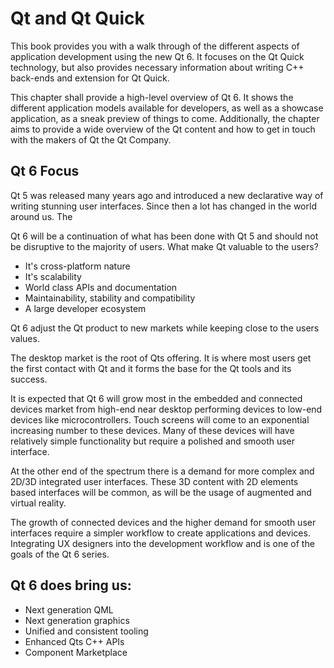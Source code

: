 # Qt and Qt Quick

This book provides you with a walk through of the different aspects of application development using the new Qt 6. It focuses on the Qt Quick technology, but also provides necessary information about writing C++ back-ends and extension for Qt Quick.

This chapter shall provide a high-level overview of Qt 6. It shows the different application models available for developers, as well as a showcase application, as a sneak preview of things to come. Additionally, the chapter aims to provide a wide overview of the Qt content and how to get in touch with the makers of Qt the Qt Company.


## Qt 6 Focus

Qt 5 was released many years ago and introduced a new declarative way of writing stunning user interfaces. Since then a lot has changed in the world around us. The

Qt 6 will be a continuation of what has been done with Qt 5 and should not be disruptive to the majority of users. What make Qt valuable to the users?

* It's cross-platform nature
* It's scalability
* World class APIs and documentation
* Maintainability, stability and compatibility
* A large developer ecosystem

Qt 6 adjust the Qt product to new markets while keeping close to the users values.

The desktop market is the root of Qts offering. It is where most users get the first contact with Qt and it forms the base for the Qt tools and its success.

It is expected that Qt 6 will grow most in the embedded and connected devices market from high-end near desktop performing devices to low-end devices like microcontrollers. Touch screens will come to an exponential increasing number to these devices. Many of these devices will have relatively simple functionality but require a polished and smooth user interface.

At the other end of the spectrum there is a demand for more complex and 2D/3D integrated user interfaces. These 3D content with 2D elements based interfaces will be common, as will be the usage of augmented and virtual reality.

The growth of connected devices and the higher demand for smooth user interfaces require a simpler workflow to create applications and devices. Integrating UX designers into the development workflow and is one of the goals of the Qt 6 series.

## Qt 6 does bring us:

* Next generation QML
* Next generation graphics
* Unified and consistent tooling
* Enhanced Qts C++ APIs
* Component Marketplace
